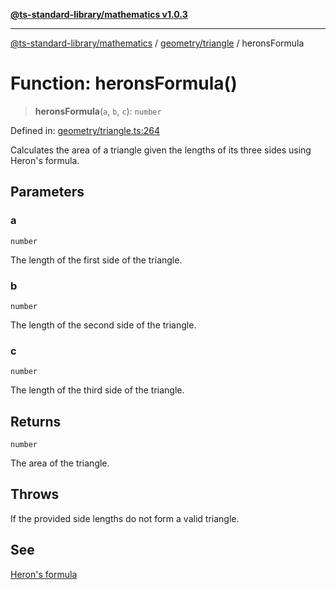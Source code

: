 [**@ts-standard-library/mathematics v1.0.3**](../../../README.md)

***

[@ts-standard-library/mathematics](../../../README.md) / [geometry/triangle](../README.md) / heronsFormula

# Function: heronsFormula()

> **heronsFormula**(`a`, `b`, `c`): `number`

Defined in: [geometry/triangle.ts:264](https://github.com/gabaudette/ts-stdlib/blob/be448e6a9d9c20c6c2f27f6550ce4e65fc8c9b89/packages/mathematics/src/geometry/triangle.ts#L264)

Calculates the area of a triangle given the lengths of its three sides using Heron's formula.

## Parameters

### a

`number`

The length of the first side of the triangle.

### b

`number`

The length of the second side of the triangle.

### c

`number`

The length of the third side of the triangle.

## Returns

`number`

The area of the triangle.

## Throws

If the provided side lengths do not form a valid triangle.

## See

[Heron's formula](https://en.wikipedia.org/wiki/Heron%27s_formula)
